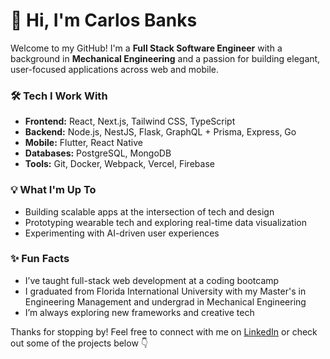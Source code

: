 # 👋 Hi, I'm Carlos Banks

Welcome to my GitHub! I'm a **Full Stack Software Engineer** with a background in **Mechanical Engineering** and a passion for building elegant, user-focused applications across web and mobile.

### 🛠️ Tech I Work With
- **Frontend:** React, Next.js, Tailwind CSS, TypeScript
- **Backend:** Node.js, NestJS, Flask, GraphQL + Prisma, Express, Go
- **Mobile:** Flutter, React Native
- **Databases:** PostgreSQL, MongoDB
- **Tools:** Git, Docker, Webpack, Vercel, Firebase

### 💡 What I'm Up To
- Building scalable apps at the intersection of tech and design  
- Prototyping wearable tech and exploring real-time data visualization  
- Experimenting with AI-driven user experiences  

### ✨ Fun Facts
- I’ve taught full-stack web development at a coding bootcamp  
- I graduated from Florida International University with my Master's in Engineering Management and undergrad in Mechanical Engineering
- I’m always exploring new frameworks and creative tech  

Thanks for stopping by! Feel free to connect with me on [LinkedIn](https://linkedin.com/in/carlostbanks) or check out some of the projects below 👇  
